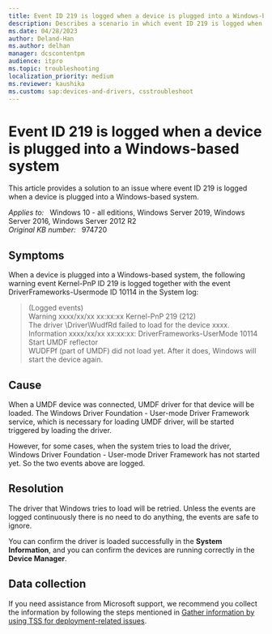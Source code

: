 ```yaml
---
title: Event ID 219 is logged when a device is plugged into a Windows-based system
description: Describes a scenario in which event ID 219 is logged when a device is plugged into a Windows-based system.
ms.date: 04/28/2023
author: Deland-Han
ms.author: delhan
manager: dcscontentpm
audience: itpro
ms.topic: troubleshooting
localization_priority: medium
ms.reviewer: kaushika
ms.custom: sap:devices-and-drivers, csstroubleshoot
---
```

# Event ID 219 is logged when a device is plugged into a Windows-based system

This article provides a solution to an issue where event ID 219 is logged when a device is plugged into a Windows-based system.

_Applies to:_ &nbsp; Windows 10 - all editions, Windows Server 2019, Windows Server 2016, Windows Server 2012 R2  
_Original KB number:_ &nbsp; 974720

## Symptoms

When a device is plugged into a Windows-based system, the following warning event Kernel-PnP ID 219 is logged together with the event DriverFrameworks-Usermode ID 10114 in the System log:

> (Logged events)  
Warning xxxx/xx/xx xx:xx:xx Kernel-PnP 219 (212)  
The driver \\Driver\\WudfRd failed to load for the device xxxx.  
Information xxxx/xx/xx xx:xx:xx: DriverFrameworks-UserMode 10114 Start UMDF reflector  
WUDFPf (part of UMDF) did not load yet. After it does, Windows will start the device again.

## Cause

When a UMDF device was connected, UMDF driver for that device will be loaded. The Windows Driver Foundation - User-mode Driver Framework service, which is necessary for loading UMDF driver, will be started triggered by loading the driver.

However, for some cases, when the system tries to load the driver, Windows Driver Foundation - User-mode Driver Framework has not started yet. So the two events above are logged.

## Resolution

The driver that Windows tries to load will be retried. Unless the events are logged continuously there is no need to do anything, the events are safe to ignore.

You can confirm the driver is loaded successfully in the **System Information**, and you can confirm the devices are running correctly in the **Device Manager**.

## Data collection

If you need assistance from Microsoft support, we recommend you collect the information by following the steps mentioned in [Gather information by using TSS for deployment-related issues](../windows-troubleshooters/gather-information-using-tss-deployment.md).
